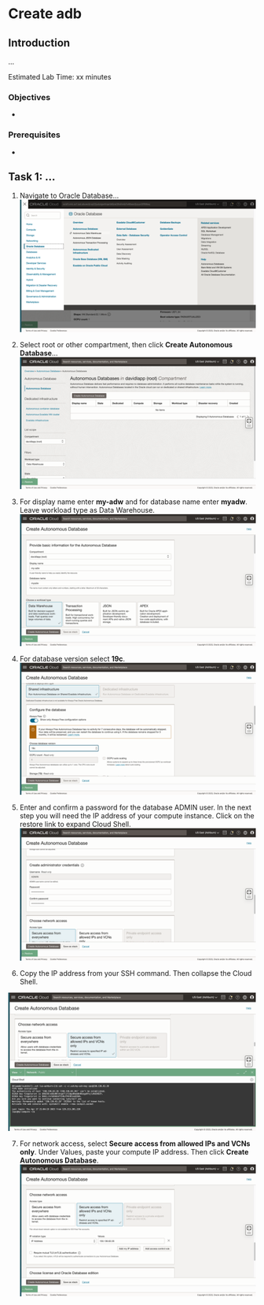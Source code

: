 # Create adb


## Introduction

...

Estimated Lab Time: xx minutes

### Objectives

* 

### Prerequisites

* 

## Task 1: ... 

1. Navigate to Oracle Database...
  ![Navigate to Oracle Database](images/adb-01.png)

2. Select root or other compartment, then click **Create Autonomous Database**...
  ![Select compartment](images/adb-02.png) 

3. For display name enter **my-adw** and for database name enter **myadw**. Leave workload type as Data Warehouse.
   ![Create ADW](images/adb-03.png) 

4. For database version select **19c**.
   ![Create ADW](images/adb-04.png) 

5. Enter and confirm a password for the database ADMIN user. In the next step you will need the IP address of your compute instance. Click on the restore link to expand Cloud Shell.
   ![Create ADW](images/adb-05.png) 

6. Copy the IP address from your SSH command. Then collapse the Cloud Shell.

 ![Create ADW](images/adb-06.png) 

7. For network access, select **Secure access from allowed IPs and VCNs only**. Under Values, paste your compute IP address. Then click **Create Autonomous Database**.
 ![Create ADW](images/adb-07.png) 

